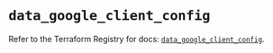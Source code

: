# `data_google_client_config`

Refer to the Terraform Registry for docs: [`data_google_client_config`](https://registry.terraform.io/providers/hashicorp/google/6.30.0/docs/data-sources/client_config).
